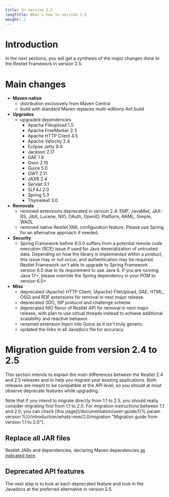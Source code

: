 ```yaml
---
title: In version 2.5
longTitle: What's new in version 2.5
weight: 2
---
```

# Introduction

In the next sections, you will get a synthesis of the major changes done
to the Restlet Framework in version 2.5.

# Main changes

* __Maven native__
  * distribution exclusively from Maven Central
  * build with standard Maven replaces multi-editions Ant build 
* __Upgrades__
  * upgraded dependencies
    * Apache Fileupload 1.5
    * Apache FreeMarker 2.3
    * Apache HTTP Client 4.5
    * Apache Velocity 2.4
    * Eclipse Jetty 9.4
    * Jackson 2.17
    * GAE 1.9
    * Gson 2.10
    * Guice 5.0
    * GWT 2.11
    * JAXB 2.4
    * Servlet 3.1
    * SLF4J 2.0
    * Spring 5.3
    * Thymeleaf 3.0
* __Removals__
  * removed extensions deprecated in version 2.4: EMF, JavaMail, JAX-RS, JibX, Lucene, NIO, OAuth, OpenID, Platform, RAML, Simple, WADL
  * removed native Restlet XML configuration feature. Please use Spring for an alternative approach if needed.
* __Security__
  * Spring Framework before 6.0.0 suffers from a potential remote code execution (RCE) issue if used for Java deserialization of untrusted data. Depending on how the library is implemented within a product, this issue may or not occur, and authentication may be required. Restlet Framework isn't able to upgrade to Spring Framework version 6.0 due to its requirement to use Java 8. If you are running Java 17+, please override the Spring dependency in your POM to version 6.0+
* __Misc__
    * deprecated (Apache) HTTP Client, (Apache) FileUpload, GAE, HTML, OSGi and RDF extensions for removal in next major release.
    * deprecated SDC, SIP protocol and challenge scheme
    * deprecated NIO flavor of Restlet API for removal in next major release, with plan to use virtual threads instead to achieve additional scalability and reactive behavior.
    * renamed extension Inject into Guice as it isn't truly generic.
    * updated the links in all Javadocs file for accuracy.

# Migration guide from version 2.4 to 2.5

This section intends to explain the main differences between the Restlet 2.4 and 2.5 releases and to help you migrate your existing applications.
Both releases are meant to be compatible at the API level, so you should at most observe deprecate features while upgrading.

Note that if you intend to migrate directly from 1.1 to 2.5, you should
really consider migrating first from 1.1 to 2.0. For migration instructions between 1.1 and 2.0,
you can check [this page](/documentation/user-guide/{{% param version %}}/introduction/whats-new/2.0/migration "Migration guide from version 1.1 to 2.0").

## Replace all JAR files

Restlet JARs and dependencies, declaring Maven dependencies [as indicated here](/downloads/current/). 

## Deprecated API features

The next step is to look at each deprecated feature and look in the Javadocs at the preferred alternative in version 2.5.
